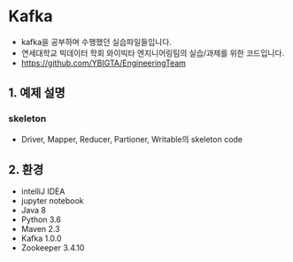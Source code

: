 # Kafka
- kafka을 공부하며 수행했던 실습파일들입니다.
- 연세대학교 빅데이터 학회 와이빅타 엔지니어링팀의 실습/과제를 위한 코드입니다.
- https://github.com/YBIGTA/EngineeringTeam

## 1. 예제 설명
### skeleton
- Driver, Mapper, Reducer, Partioner, Writable의 skeleton code

## 2. 환경
- intelliJ IDEA
- jupyter notebook
- Java 8
- Python 3.6
- Maven 2.3
- Kafka 1.0.0
- Zookeeper 3.4.10
